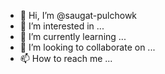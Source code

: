 - 👋 Hi, I’m @saugat-pulchowk
- 👀 I’m interested in ...
- 🌱 I’m currently learning ...
- 💞️ I’m looking to collaborate on ...
- 📫 How to reach me ...

<!---
saugat-pulchowk/saugat-pulchowk is a ✨ special ✨ repository because its `README.md` (this file) appears on your GitHub profile.
You can click the Preview link to take a look at your changes.
--->
